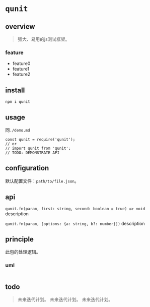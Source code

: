# `qunit`

## overview
> 强大、易用的js测试框架。

### feature
- feature0
- feature1
- feature2

## install
`npm i qunit`

## usage
同`./demo.md`
```
const qunit = require('qunit');
// or
// import qunit from 'qunit';
// TODO: DEMONSTRATE API
```

## configuration
默认配置文件：`path/to/file.json`。

## api
`qunit.fn(param, first: string, second: boolean = true) => void`
description

`qunit.fn(param, [options: {a: string, b?: number}])`
description

## principle
此包的处理逻辑。

### uml
```
```

## todo
> 未来迭代计划。
> 未来迭代计划。
> 未来迭代计划。